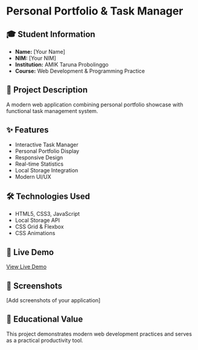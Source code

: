 # Personal Portfolio & Task Manager

## 🎓 Student Information
- **Name:** [Your Name]
- **NIM:** [Your NIM]
- **Institution:** AMIK Taruna Probolinggo
- **Course:** Web Development & Programming Practice

## 🚀 Project Description
A modern web application combining personal portfolio showcase with functional task management system.

## ✨ Features
- Interactive Task Manager
- Personal Portfolio Display
- Responsive Design
- Real-time Statistics
- Local Storage Integration
- Modern UI/UX

## 🛠️ Technologies Used
- HTML5, CSS3, JavaScript
- Local Storage API
- CSS Grid & Flexbox
- CSS Animations

## 🔗 Live Demo
[View Live Demo](https://[your-username].github.io/portfolio-task-manager/)

## 📱 Screenshots
[Add screenshots of your application]

## 🎯 Educational Value
This project demonstrates modern web development practices and serves as a practical productivity tool.
